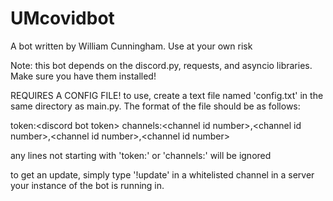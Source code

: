# UMcovidbot

A bot written by William Cunningham. Use at your own risk

Note: this bot depends on the discord.py, requests, and asyncio libraries. Make sure you have them installed!

REQUIRES A CONFIG FILE!
to use, create a text file named 'config.txt' in the same directory as main.py. 
The format of the file should be as follows:

token:&lt;discord bot token&gt;
channels:&lt;channel id number&gt;,&lt;channel id number&gt;,&lt;channel id number&gt;,&lt;channel id number&gt;

any lines not starting with 'token:' or 'channels:' will be ignored

to get an update, simply type '!update' in a whitelisted channel in a server your instance of the bot is running in.
